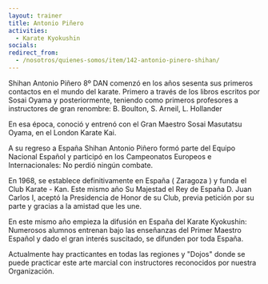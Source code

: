 ```yaml
---
layout: trainer
title: Antonio Piñero
activities:
  - Karate Kyokushin
socials:
redirect_from:
  - /nosotros/quienes-somos/item/142-antonio-pinero-shihan/
---
```

<p>Shihan Antonio Piñero 8º DAN comenzó en los años sesenta sus primeros contactos en el mundo del karate. Primero a través de los libros escritos por Sosai Oyama y posteriormente, teniendo como primeros profesores a instructores de gran renombre: B. Boulton, S. Arneil, L. Hollander</p>

<p>En esa época, conoció y entrenó con el Gran Maestro Sosai Masutatsu Oyama, en el London Karate Kai.</p>

<p>A su regreso a España Shihan Antonio Piñero formó parte del Equipo Nacional Español y participó en los Campeonatos Europeos e Internacionales: No perdió ningún combate.</p>

<p>En 1968, se establece definitivamente en España ( Zaragoza ) y funda el Club Karate - Kan. Este mismo año Su Majestad el Rey de España D. Juan Carlos I, aceptó la Presidencia de Honor de su Club, previa petición por su parte y gracias a la amistad que les une.</p>

<p>En este mismo año empieza la difusión en España del Karate Kyokushin: Numerosos alumnos entrenan bajo las enseñanzas del Primer Maestro Español y dado el gran interés suscitado, se difunden por toda España.</p>

<p>Actualmente hay practicantes en todas las regiones y "Dojos" donde se puede practicar este arte marcial con instructores reconocidos por nuestra Organización.</p>
